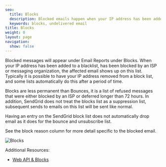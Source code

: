 ```yaml
---
seo:
  title: Blocks
  description: Blocked emails happen when your IP address has been added to a blacklist or has been blocked by an ISP or messaging organization.
  keywords: blocks, undelivered email
title: Blocks
weight: 0
layout: page
navigation:
  show: false
---
```


Blocked messages will appear under Email Reports under Blocks. When your IP address has been added to a blacklist, has been blocked by an ISP or messaging organization, the affected email shows up on this list. Typically it is possible to have your IP address removed from a block list, and some lists automatically do this after a period of time.

Blocks are less permanent than Bounces, it is a list of refused messages that were either blocked by an ISP or deferred longer than 72 hours. In addition, SendGrid does not treat the blocks list as a suppression list, subsequent sends to emails on this list will be sent like normal.

Having an entry on the SendGrid block list does not automatically drop email as it does for the bounce and unsubscribe list.

See the block reason column for more detail specific to the blocked email.

![Blocks]({{root_url}}/images/blocks_1.png)

Additional Resources:

* [Web API & Blocks](https://sendgrid.com/docs/API_Reference/Web_API/blocks.html)

